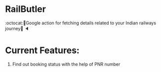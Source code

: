 # **RailButler**
:octocat::iphone:Google action for fetching details related to your Indian railways journey:railway_car: :speaker:

# Current Features:
1) Find out booking status with the help of PNR number
